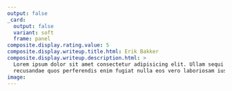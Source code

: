 ```yaml
---
output: false
_card:
  output: false
  variant: soft
  frame: panel
composite.display.rating.value: 5
composite.display.writeup.title.html: Erik Bakker
composite.display.writeup.description.html: >
  Lorem ipsum dolor sit amet consectetur adipisicing elit. Ullam sequi
  recusandae quos perferendis enim fugiat nulla eos vero laboriosam iusto! Porro quidem quos, voluptates, quas, quae.
image:
---
```

